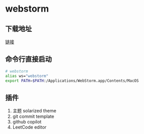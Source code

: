 # webstorm

## 下载地址

[链接](https://www.jetbrains.com/webstorm/download/#section=mac)

## 命令行直接启动

```bash
# webstorm
alias ws="webstorm"
export PATH=$PATH:/Applications/WebStorm.app/Contents/MacOS
```

## 插件

1. 主题 solarized theme
2. git commit template
3. github copilot
4. LeetCode editor



